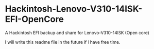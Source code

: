 # Hackintosh-Lenovo-V310-14ISK-EFI-OpenCore
A Hackintosh EFI backup and share for Lenovo-V310-14ISK (Open core)


I will write this readme file in the future if I have free time.
